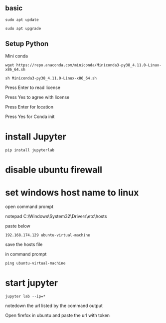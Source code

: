 ## basic

```
sudo apt update

sudo apt upgrade
```

## Setup Python

Mini conda

```
wget https://repo.anaconda.com/miniconda/Miniconda3-py38_4.11.0-Linux-x86_64.sh
```

```
sh Miniconda3-py38_4.11.0-Linux-x86_64.sh 
```

Press Enter to read license

Press Yes to agree with license 

Press Enter for location


Press Yes for Conda init


# install Jupyter

```
pip install jupyterlab
```

# disable ubuntu firewall


# set windows host name to linux


open command prompt 

notepad C:\Windows\System32\Drivers\etc\hosts


paste below

```
192.168.174.129 ubuntu-virtual-machine
```

save the hosts file

in command prompt 

```
ping ubuntu-virtual-machine
```


# start jupyter

```
jupyter lab --ip=*
```

notedown the url listed by the command output

Open firefox in ubuntu and paste the url with token


